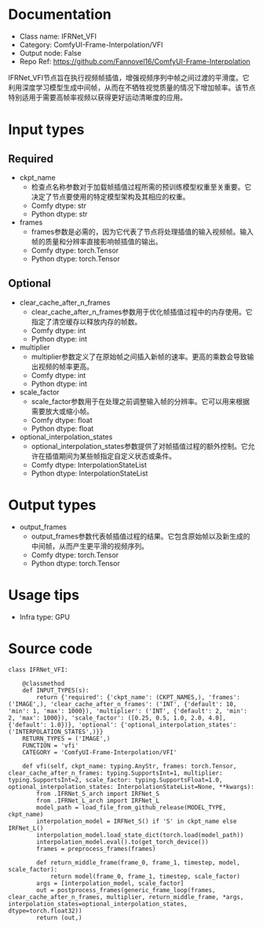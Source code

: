 # Documentation
- Class name: IFRNet_VFI
- Category: ComfyUI-Frame-Interpolation/VFI
- Output node: False
- Repo Ref: https://github.com/Fannovel16/ComfyUI-Frame-Interpolation

IFRNet_VFI节点旨在执行视频帧插值，增强视频序列中帧之间过渡的平滑度。它利用深度学习模型生成中间帧，从而在不牺牲视觉质量的情况下增加帧率。该节点特别适用于需要高帧率视频以获得更好运动清晰度的应用。

# Input types
## Required
- ckpt_name
    - 检查点名称参数对于加载帧插值过程所需的预训练模型权重至关重要。它决定了节点要使用的特定模型架构及其相应的权重。
    - Comfy dtype: str
    - Python dtype: str
- frames
    - frames参数是必需的，因为它代表了节点将处理插值的输入视频帧。输入帧的质量和分辨率直接影响帧插值的输出。
    - Comfy dtype: torch.Tensor
    - Python dtype: torch.Tensor
## Optional
- clear_cache_after_n_frames
    - clear_cache_after_n_frames参数用于优化帧插值过程中的内存使用。它指定了清空缓存以释放内存的帧数。
    - Comfy dtype: int
    - Python dtype: int
- multiplier
    - multiplier参数定义了在原始帧之间插入新帧的速率。更高的乘数会导致输出视频的帧率更高。
    - Comfy dtype: int
    - Python dtype: int
- scale_factor
    - scale_factor参数用于在处理之前调整输入帧的分辨率。它可以用来根据需要放大或缩小帧。
    - Comfy dtype: float
    - Python dtype: float
- optional_interpolation_states
    - optional_interpolation_states参数提供了对帧插值过程的额外控制。它允许在插值期间为某些帧指定自定义状态或条件。
    - Comfy dtype: InterpolationStateList
    - Python dtype: InterpolationStateList

# Output types
- output_frames
    - output_frames参数代表帧插值过程的结果。它包含原始帧以及新生成的中间帧，从而产生更平滑的视频序列。
    - Comfy dtype: torch.Tensor
    - Python dtype: torch.Tensor

# Usage tips
- Infra type: GPU

# Source code
```
class IFRNet_VFI:

    @classmethod
    def INPUT_TYPES(s):
        return {'required': {'ckpt_name': (CKPT_NAMES,), 'frames': ('IMAGE',), 'clear_cache_after_n_frames': ('INT', {'default': 10, 'min': 1, 'max': 1000}), 'multiplier': ('INT', {'default': 2, 'min': 2, 'max': 1000}), 'scale_factor': ([0.25, 0.5, 1.0, 2.0, 4.0], {'default': 1.0})}, 'optional': {'optional_interpolation_states': ('INTERPOLATION_STATES',)}}
    RETURN_TYPES = ('IMAGE',)
    FUNCTION = 'vfi'
    CATEGORY = 'ComfyUI-Frame-Interpolation/VFI'

    def vfi(self, ckpt_name: typing.AnyStr, frames: torch.Tensor, clear_cache_after_n_frames: typing.SupportsInt=1, multiplier: typing.SupportsInt=2, scale_factor: typing.SupportsFloat=1.0, optional_interpolation_states: InterpolationStateList=None, **kwargs):
        from .IFRNet_S_arch import IRFNet_S
        from .IFRNet_L_arch import IRFNet_L
        model_path = load_file_from_github_release(MODEL_TYPE, ckpt_name)
        interpolation_model = IRFNet_S() if 'S' in ckpt_name else IRFNet_L()
        interpolation_model.load_state_dict(torch.load(model_path))
        interpolation_model.eval().to(get_torch_device())
        frames = preprocess_frames(frames)

        def return_middle_frame(frame_0, frame_1, timestep, model, scale_factor):
            return model(frame_0, frame_1, timestep, scale_factor)
        args = [interpolation_model, scale_factor]
        out = postprocess_frames(generic_frame_loop(frames, clear_cache_after_n_frames, multiplier, return_middle_frame, *args, interpolation_states=optional_interpolation_states, dtype=torch.float32))
        return (out,)
```